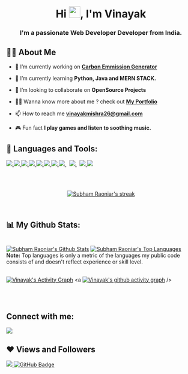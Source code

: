 <h1 align="center">Hi <img src="https://raw.githubusercontent.com/MartinHeinz/MartinHeinz/master/wave.gif" width="30px">, I'm Vinayak</h1>
<h3 align="center">I'm a passionate Web Developer Developer from India.</h3>


## 🙋‍♂️ About Me

- 🔭 I’m currently working on **[Carbon Emmission Generator](#)**

- 🌱 I’m currently learning **Python, Java and MERN STACK.**

- 👯 I’m looking to collaborate on **OpenSource Projects**

- 👨‍💻 Wanna know more about me ? check out **[My Portfolio](http://vinayak26.herokuapp.com/)**

- 📫 How to reach me **vinayakmishra26@gmail.com**

- 🎮 Fun fact **I play games and listen to soothing music.**

## 🚀 Languages and Tools:

<p align="left"> 
     <a href="https://www.python.org" target="_blank"> <img src="https://img.icons8.com/color/48/000000/python.png"/> </a> 
    <a href="https://www.java.com" target="_blank"> <img src="https://img.icons8.com/color/48/000000/java-coffee-cup-logo.png"/> </a>
    <a href="https://reactjs.org/" target="_blank"> <img src="https://img.icons8.com/color/48/000000/react-native.png"/> </a>
    <a href="https://developer.mozilla.org/en-US/docs/Web/JavaScript" target="_blank"> <img src="https://img.icons8.com/color/48/000000/javascript.png"/> </a> 
    <a href="https://www.w3.org/html/" target="_blank"> <img src="https://img.icons8.com/color/48/000000/html-5.png"/> </a> 
    <a href="https://www.w3schools.com/css/" target="_blank"> <img src="https://img.icons8.com/color/48/000000/css3.png"/> </a> 
    <a href="https://getbootstrap.com" target="_blank"> <img src="https://img.icons8.com/color/48/000000/bootstrap.png"/> </a> 
    <a style="padding-right:8px;" href="https://nodejs.org" target="_blank"> <img src="https://img.icons8.com/color/48/000000/nodejs.png"/> </a> 
    <a style="padding-right:8px;" href="https://www.mysql.com/" target="_blank"> <img src="https://img.icons8.com/fluent/50/000000/mysql-logo.png"/> </a>
    <a href="https://aws.amazon.com/" target="_blank"> <img src="https://img.icons8.com/color/48/000000/amazon-web-services.png"/> </a> 
    <a href="https://git-scm.com/" target="_blank"> <img src="https://img.icons8.com/color/48/000000/git.png"/> </a> 
</p>

<br/>

<br>
<p align="center">
    <a href="https://github.com/vinayak26/github-readme-streak-stats">
        <img title="🔥 Get streak stats for your profile at git.io/streak-stats" alt="Subham Raoniar's streak" src="https://github-readme-streak-stats.herokuapp.com/?user=vinayak26&theme=black-ice&hide_border=true&stroke=0000&background=060A0CD0"/>
    </a>
</p>
</br>

## 📊 My Github Stats:

  <br/>
    <a href="https://github.com/vinayak26/github-readme-stats"><img alt="Subham Raoniar's Github Stats" src="https://github-readme-stats.vercel.app/api?username=vinayak26&show_icons=true&count_private=true&theme=react&hide_border=true&bg_color=0D1117" /></a>
  <a href="https://github.com/vinayak26/github-readme-stats"><img alt="Subham Raoniar's Top Languages" src="https://github-readme-stats.vercel.app/api/top-langs/?username=vinayak26&langs_count=8&count_private=true&layout=compact&theme=react&hide_border=true&bg_color=0D1117" /></a>
  <br/>
  <b>Note:</b> Top languages is only a metric of the languages my public code consists of and doesn't reflect experience or skill level.


<br/>
<br/>

<a href="https://github.com/vinayak26/github-readme-activity-graph"><img alt="Vinayak's Activity Graph" src="https://activity-graph.herokuapp.com/graph?username=vinayak26&theme=react-dark&hide_border=true" /></a>
<a [![Vinayak's github activity graph](https://github-readme-activity-graph.vercel.app/graph?username=vinayak26)](https://github.com/vinayak26/github-readme-activity-graph) /> </a>

<br/>
<br/>

## Connect with me:
<p align="left">

<a href = "https://linkedin.com/in/vinayakmishra26/"><img src="https://img.icons8.com/fluent/48/000000/linkedin.png"/></a>
<!-- <a href = ""><img src="https://img.icons8.com/fluent/48/000000/twitter.png"/></a> -->
<!-- <a href = ""><img src="https://img.icons8.com/fluent/48/000000/instagram-new.png"/></a> -->

</p>

## ❤ Views and Followers
<a href="https://github.com/Meghna-DAS/github-profile-views-counter">
    <img src="https://komarev.com/ghpvc/?username=vinayak26">
</a>
<a href="https://github.com/vinayak26?tab=followers"><img src="https://img.shields.io/github/followers/vinayak26?label=Followers&style=social" alt="GitHub Badge"></a>
